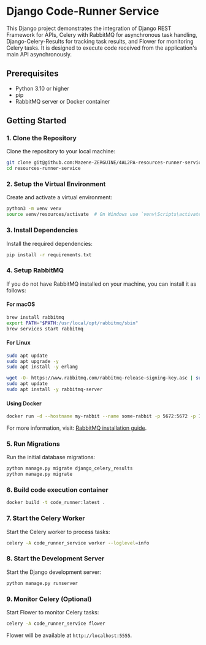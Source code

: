 
# Django Code-Runner Service

This Django project demonstrates the integration of Django REST Framework for APIs, Celery with RabbitMQ for asynchronous task handling, Django-Celery-Results for tracking task results, and Flower for monitoring Celery tasks. It is designed to execute code received from the application's main API asynchronously.

## Prerequisites

- Python 3.10 or higher
- pip
- RabbitMQ server or Docker container

## Getting Started

### 1. Clone the Repository

Clone the repository to your local machine:

```bash
git clone git@github.com:Mazene-ZERGUINE/4AL2PA-resources-runner-service.git
cd resources-runner-service
```

### 2. Setup the Virtual Environment

Create and activate a virtual environment:

```bash
python3 -m venv venv
source venv/resources/activate  # On Windows use `venv\Scripts\activate`
```

### 3. Install Dependencies

Install the required dependencies:

```bash
pip install -r requirements.txt
```

### 4. Setup RabbitMQ

If you do not have RabbitMQ installed on your machine, you can install it as follows:

#### For macOS

```bash
brew install rabbitmq
export PATH="$PATH:/usr/local/opt/rabbitmq/sbin"
brew services start rabbitmq
```

#### For Linux

```bash
sudo apt update
sudo apt upgrade -y
sudo apt install -y erlang

wget -O- https://www.rabbitmq.com/rabbitmq-release-signing-key.asc | sudo gpg --dearmor -o /usr/share/keyrings/rabbitmq-archive-keyring.gpg
sudo apt update
sudo apt install -y rabbitmq-server
```

#### Using Docker

```bash
docker run -d --hostname my-rabbit --name some-rabbit -p 5672:5672 -p 15672:15672 rabbitmq:3-management
```

For more information, visit: [RabbitMQ installation guide](https://www.rabbitmq.com/download.html).

### 5. Run Migrations

Run the initial database migrations:

```bash
python manage.py migrate django_celery_results
python manage.py migrate
```

### 6. Build code execution container

```bash
docker build -t code_runner:latest .
```

### 7. Start the Celery Worker

Start the Celery worker to process tasks:

```bash
celery -A code_runner_service worker --loglevel=info
```

### 8. Start the Development Server

Start the Django development server:

```bash
python manage.py runserver
```

### 9. Monitor Celery (Optional)

Start Flower to monitor Celery tasks:

```bash
celery -A code_runner_service flower
```

Flower will be available at `http://localhost:5555`.

